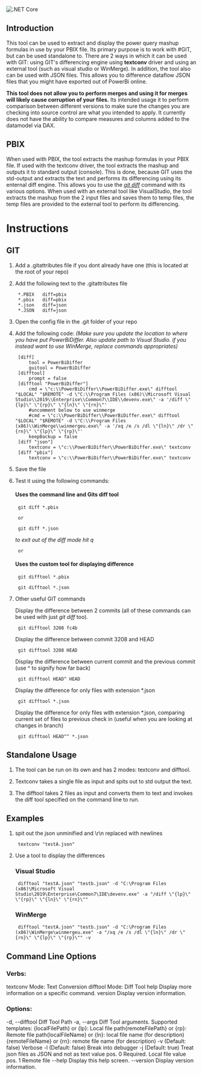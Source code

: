 ![.NET Core](https://github.com/rajrao/PowerBiDiffer/workflows/.NET%20Core/badge.svg)

## Introduction ##

This tool can be used to extract and display the power query mashup formulas in use by your PBIX file. Its primary purpose is to work with #GIT, but can be used standalone to. There are 2 ways in which it can be used with GIT: using GIT's differencing engine using **textconv** driver and using an external tool (such as visual studio or WinMerge). In addition, the tool also can be used with JSON files. This allows you to difference dataflow JSON files that you might have exported out of PowerBi online.

**This tool does not allow you to perform merges and using it for merges will likely cause corruption of your files.** Its intended usage it to perform comparison between different versions to make sure the changes you are checking into source control are what you intended to apply. It currently does not have the ability to compare measures and columns added to the datamodel via DAX.

## PBIX ##

When used with PBIX, the tool extracts the mashup formulas in your PBIX file. If used with the textconv driver, the tool extracts the mashup and outputs it to standard output (console). This is done, because GIT uses the std-output and extracts the text and performs its differencing using its enternal diff engine. This allows you to use the [*git diff*](https://git-scm.com/docs/git-diff) command with its various options. When used with an external tool like VisualStudio, the tool extracts the mashup from the 2 input files and saves them to temp files, the temp files are provided to the external tool to perform its differencing.

# Instructions #

## GIT ##

1. Add a .gitattributes file if you dont already have one (this is located at the root of your repo)

1. Add the following text to the .gitattributes file

		*.PBIX   diff=pbix
		*.pbix   diff=pbix
		*.json	 diff=json
		*.JSON	 diff=json

1. Open the config file in the .git folder of your repo

1. Add the following code: *(Make sure you update the location to where you have put PowerBiDiffer. Also update path to Visual Studio. if you instead want to use WinMerge, replace commands appropriates)*

		[diff]
			tool = PowerBiDiffer
			guitool = PowerBiDiffer
		[difftool]
			prompt = false
		[difftool "PowerBiDiffer"]
			cmd = \"c:\\PowerBiDiffer\\PowerBiDiffer.exe\" difftool "$LOCAL" "$REMOTE" -d \"C:\\Program Files (x86)\\Microsoft Visual Studio\\2019\\Enterprise\\Common7\\IDE\\devenv.exe\" -a '/diff \"{lp}\" \"{rp}\" \"{ln}\" \"{rn}\"'
			#uncomment below to use winmerge
			#cmd = \"c:\\PowerBiDiffer\\PowerBiDiffer.exe\" difftool "$LOCAL" "$REMOTE" -d \"C:\\Program Files (x86)\\WinMerge\\winmergeu.exe\" -a '/xq /e /s /dl \"{ln}\" /dr \"{rn}\" \"{lp}\" \"{rp}\"'
			keepBackup = false
		[diff "json"]
			textconv = \"c:\\PowerBiDiffer\\PowerBiDiffer.exe\" textconv
		[diff "pbix"]
			textconv = \"c:\\PowerBiDiffer\\PowerBiDiffer.exe\" textconv

1. Save the file

1. Test it using the following commands:

	#### Uses the command line and Gits diff tool ####
	
		git diff *.pbix
		
		or

		git diff *.json
		
	*to exit out of the diff mode hit q*

		or 
		
	#### Uses the custom tool for displaying difference ####

		git difftool *.pbix

		git difftool *.json

1. Other useful GIT commands 

	Display the difference between 2 commits (all of these commands can be used with just *git diff* too).
	
		git difftool 3208 fc4b
		
	Display the difference between commit 3208 and HEAD
	
		git difftool 3208 HEAD
		
	Display the difference between current commit and the previous commit (use ^ to signify how far back)
	
		git difftool HEAD^ HEAD
		
	Display the difference for only files with extension \*.json
	
		git difftool *.json
		
	Display the difference for only files with extension \*.json, comparing current set of files to previous check in (useful when you are looking at changes in branch)
	
		git difftool HEAD^^ *.json

## Standalone Usage ##

1. The tool can be run on its own and has 2 modes: textconv and difftool.

1. Textconv takes a single file as input and spits out to std output the text.

1. The difftool takes 2 files as input and converts them to text and invokes the diff tool specified on the command line to run.

## Examples ##

1. spit out the json unminified and \r\n replaced with newlines

		textconv "testA.json"

2. Use a tool to display the differences

	### Visual Studio ###

		difftool "testA.json" "testb.json" -d "C:\Program Files (x86)\Microsoft Visual Studio\2019\Enterprise\Common7\IDE\devenv.exe" -a "/diff \"{lp}\" \"{rp}\" \"{ln}\" \"{rn}\""

	### WinMerge ###

		difftool "testA.json" "testb.json" -d "C:\Program Files (x86)\WinMerge\winmergeu.exe" -a "/xq /e /s /dl \"{ln}\" /dr \"{rn}\" \"{lp}\" \"{rp}\"" -v


## Command Line Options ##

### Verbs: ###
  textconv    Mode: Text Conversion
  difftool    Mode: Diff Tool
  help        Display more information on a specific command.
  version     Display version information.

### Options: ###
  -d, --difftool    Diff Tool Path
  -a, --args        Diff Tool arguments. Supported templates: {localFilePath} or
                    {lp}: Local file path{remoteFilePath} or {rp}: Remote file
                    path{localFileName} or {ln}: local file name (for
                    description){remoteFileName} or {rn}: remote file name (for
                    description)
  -v                (Default: false) Verbose
  -l                (Default: false) Break into debugger
  -j                (Default: true) Treat json files as JSON and not as text
  value pos. 0      Required. Local file
  value pos. 1      Remote file
  --help            Display this help screen.
  --version         Display version information.